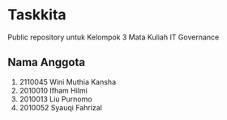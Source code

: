 # Taskkita

Public repository untuk Kelompok 3 Mata Kuliah IT Governance

## Nama Anggota
1. 2110045 Wini Muthia Kansha
2. 2010010 Ifham Hilmi
3. 2010013 Liu Purnomo
4. 2010052 Syauqi Fahrizal
